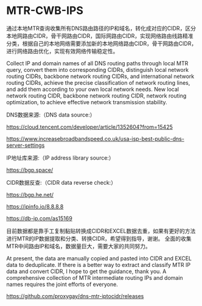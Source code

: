 # MTR-CWB-IPS
通过本地MTR查询收集所有DNS路由路径的IP和域名，转化成对应的CIDR，区分本地网路由CIDR，骨干网路由CIDR，国际网路由CIDR，实现网络路由线路精准分类，根据自己的本地网络需要添加新的本地网络路由CIDR，骨干网路由CIDR，进行网络路由优化，实现有效网络传输稳定性。

Collect IP and domain names of all DNS routing paths through local MTR query, convert them into corresponding CIDRs, distinguish local network routing CIDRs, backbone network routing CIDRs, and international network routing CIDRs, achieve the precise classification of network routing lines, and add them according to your own local network needs. New local network routing CIDR, backbone network routing CIDR, network routing optimization, to achieve effective network transmission stability.

DNS数据来源:（DNS data source:）

https://cloud.tencent.com/developer/article/1352604?from=15425

https://www.increasebroadbandspeed.co.uk/usa-isp-best-public-dns-server-settings

IP地址库来源:（IP address library source:）

https://bgp.space/

CIDR数据反查:（CIDR data reverse check:）

https://bgp.he.net/

https://ipinfo.io/8.8.8.8

https://db-ip.com/as15169

目前数据都是靠手工复制黏贴转换成CIDR和EXCEL数据去重，如果有更好的方法进行MTR的IP数据提取和分类、转换CIDR，希望得到指导，谢谢。
全面的收集MTR中间路由IP和域名，数据量巨大，需要大家的共同努力。

At present, the data are manually copied and pasted into CIDR and EXCEL data to deduplicate. If there is a better way to extract and classify MTR IP data and convert CIDR, I hope to get the guidance, thank you.
A comprehensive collection of MTR intermediate routing IPs and domain names requires the joint efforts of everyone.

https://github.com/proxygay/dns-mtr-iptocidr/releases
